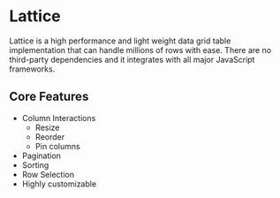 # Lattice
Lattice is a high performance and light weight data grid table implementation that can handle millions of rows with ease. There are no third-party dependencies and it integrates with all major JavaScript frameworks.

## Core Features
* Column Interactions
  * Resize
  * Reorder
  * Pin columns
* Pagination
* Sorting
* Row Selection
* Highly customizable
